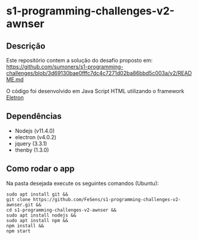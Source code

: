 # s1-programming-challenges-v2-awnser

## Descrição
Este repositório contem a solução do desafio proposto em: https://github.com/sumoners/s1-programming-challenges/blob/3d69130bae0fffc7dc4c7271d02ba86bbd5c003a/v2/README.md

O código foi desenvolvido em Java Script HTML utilizando o framework [Eletron](https://electronjs.org/)
## Dependências
* Nodejs   (v11.4.0)
* electron (v4.0.2)
* jquery   (3.3.1)
* thenby   (1.3.0)

## Como rodar o app

Na pasta desejada execute os seguintes comandos (Ubuntu):
```
sudo apt install git &&
git clone https://github.com/FeSens/s1-programming-challenges-v2-awnser.git &&
cd s1-programming-challenges-v2-awnser &&
sudo apt install nodejs &&
sudo apt install npm &&
npm install &&
npm start
```
